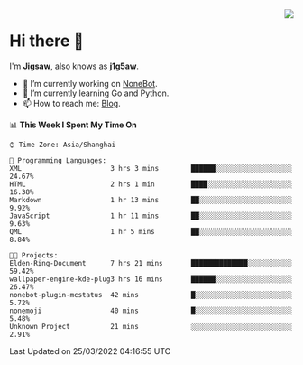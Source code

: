 <a href="#">
  <img align="right" src="https://github-readme-stats.vercel.app/api?username=j1g5awi&count_private=true&show_icons=true&title_color=80070B&text_color=B3B3B3&bg_color=212121&icon_color=80070B" />
</a>

# Hi there 👋

I'm **Jigsaw**, also knows as **j1g5aw**.

- 🔭 I’m currently working on [NoneBot](https://github.com/nonebot).
- 🌱 I’m currently learning Go and Python.
- 📫 How to reach me: [Blog](https://blog.maddestroyer.xyz/).

<!--START_SECTION:waka-->
📊 **This Week I Spent My Time On** 

```text
⌚︎ Time Zone: Asia/Shanghai

💬 Programming Languages: 
XML                      3 hrs 3 mins        ██████░░░░░░░░░░░░░░░░░░░   24.67% 
HTML                     2 hrs 1 min         ████░░░░░░░░░░░░░░░░░░░░░   16.38% 
Markdown                 1 hr 13 mins        ██░░░░░░░░░░░░░░░░░░░░░░░   9.92% 
JavaScript               1 hr 11 mins        ██░░░░░░░░░░░░░░░░░░░░░░░   9.63% 
QML                      1 hr 5 mins         ██░░░░░░░░░░░░░░░░░░░░░░░   8.84%

🐱‍💻 Projects: 
Elden-Ring-Document      7 hrs 21 mins       ██████████████░░░░░░░░░░░   59.42% 
wallpaper-engine-kde-plug3 hrs 16 mins       ██████░░░░░░░░░░░░░░░░░░░   26.47% 
nonebot-plugin-mcstatus  42 mins             █░░░░░░░░░░░░░░░░░░░░░░░░   5.72% 
nonemoji                 40 mins             █░░░░░░░░░░░░░░░░░░░░░░░░   5.48% 
Unknown Project          21 mins             ░░░░░░░░░░░░░░░░░░░░░░░░░   2.91%

```


 Last Updated on 25/03/2022 04:16:55 UTC
<!--END_SECTION:waka-->
